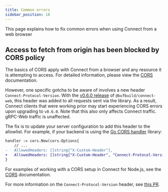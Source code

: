 ```yaml
---
title: Common errors
sidebar_position: 18
---
```


This page explains how to fix common errors when using Connect from a web browser

## Access to fetch from origin has been blocked by CORS policy

The basics of CORS apply with Connect from a browser and any resource it is attempting to access.  For detailed
information, please view the [CORS](https://developer.mozilla.org/en-US/docs/Web/HTTP/CORS) documentation.

However, one specific gotcha to be aware of involves a new header `Connect-Protocol-Version`.  With the
[v0.6.0 release](https://github.com/bufbuild/connect-web/releases/tag/v0.6.0) of `@bufbuild/connect-web`, this header was added to all requests sent via the
library. As a result, Connect clients that were working prior may start experiencing CORS errors upon upgrading to
`v0.6.0`.  Note that this also only affects Connect traffic.  gRPC-Web traffic is unaffected.

The fix is to update your server configuration to add this header to the allowlist.  For example, if your backend is
using the [Go CORS handler](https://github.com/rs/cors) library:

```diff
handler := cors.New(cors.Options{
    // ...
-   AllowedHeaders: []string{"X-Custom-Header"},
+   AllowedHeaders: []string{"X-Custom-Header", "Connect-Protocol-Version"},
}
```

For examples of working with a CORS setup in Connect for Node.js, see the [CORS](../node/server-plugins.md#cors) documentation.

For more information on the `Connect-Protocol-Version` header, see [this PR](https://github.com/connectrpc/connect-go/pull/416).
